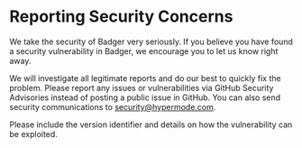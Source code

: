 # Reporting Security Concerns

We take the security of Badger very seriously. If you believe you have found a security
vulnerability in Badger, we encourage you to let us know right away.

We will investigate all legitimate reports and do our best to quickly fix the problem. Please report
any issues or vulnerabilities via GitHub Security Advisories instead of posting a public issue in
GitHub. You can also send security communications to security@hypermode.com.

Please include the version identifier and details on how the vulnerability can be exploited.
